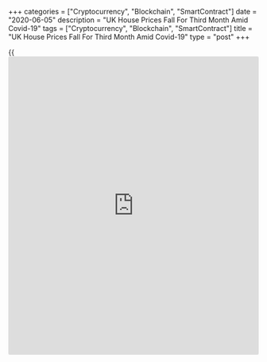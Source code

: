 +++
categories = ["Cryptocurrency", "Blockchain", "SmartContract"]
date = "2020-06-05"
description = "UK House Prices Fall For Third Month Amid Covid-19"
tags = ["Cryptocurrency", "Blockchain", "SmartContract"]
title = "UK House Prices Fall For Third Month Amid Covid-19"
type = "post"
+++

{{<iframe id="large-banner" src="https://www.bounty.group/#slide=22.0" width="100%" height="600" scrolling="no" style="border: 0px solid rgb(216, 221, 230); border-radius: 3px;">}}

UK house prices fell for a third successive month in May, though
activity started picking up slightly, after the lockdown restrictions
imposed to slow the spread of the [coronavirus][1], or Covid-19, were
partly eased.

The house price index decreased 0.2 percent after a 0.6 percent decline
in April, monthly survey results from the Lloyds Bank subsidiary Halifax
showed Friday.

Economists had forecast a 0.7 percent fall. In March, prices slid 0.3
percent.  
The house price inflation, which is the year-on-year change in the
index, eased only slightly in May, from 2.7 percent to 2.6 percent.  
The average price of a house in May was GBP 237,808 versus GBP 238,314
in the previous month.  
In the March to May quarter, house prices dropped 0.5 percent from the
previous three months ended February, when they rose 2.8 percent.  
The successive declines in house prices reflect a continued loss of
momentum following what was a strong start to the year, Russell Galley,
Halifax managing director, said.  
With a limited number of transactions available, calculating average
house prices remains challenging and increased volatility is to be
expected, he cautioned.  
Galley pointed out that the mid-month relaxation of restrictions in
England that allowed estate agents and conveyancers to restart
operations, brought much-needed positive [news](https://www.letsplayfx.com/blog/forex-news-website/) with some advance
indicators of buyer and seller interest quickly showing signs of
improvement.  
"This is likely to provide a short-term boost as buyers and homeowners
attempt to kick-start transactions that had previously been put on
hold," he said.  
"Looking ahead, we expect market activity to increase progressively as
restrictions are eased further across the whole of the UK and we
continue to have confidence in the underlying [health][2] of the housing
market over the long-term."  
That said, the extent of downward pressure on market confidence and
prices over the coming months will depend on how quickly the
[economy][3] is able to recover from the effects of the pandemic and the
available government [policy](https://www.fintechee.com/policy/) support for jobs and households, Galley
added.

For comments and feedback [contact](https://www.playgroundfx.com/contact/): editorial@rtt[news](https://www.letsplayfx.com/blog/forex-news-website/).com

[Economic News][3]

 **What parts of the world are seeing the best (and worst) economic
performances lately? Click[here][4] to check out our [Econ Scorecard][4]
and find out! See up-to-the-moment [ranking](https://www.playgroundfx.com/blog/crypto-exchange-ranking/)s for the best and worst
performers in [GDP][4], [unemployment rate][5], [inflation][6] and much
more.**

   1. www.rtt[news](https://www.letsplayfx.com/blog/forex-news-website/).com/list/coronavirus.aspx
   2. www.rtt[news](https://www.letsplayfx.com/blog/forex-news-website/).com/Content/Health.aspx
   3. www.rtt[news](https://www.letsplayfx.com/blog/forex-news-website/).com/Content/EconomicNews.aspx
   4. www.rtt[news](https://www.letsplayfx.com/blog/forex-news-website/).com/economic-scorecard/world-rank/GDP/highest-performance.aspx
   5. www.rtt[news](https://www.letsplayfx.com/blog/forex-news-website/).com/economic-scorecard/world-rank/unemployment-rate/lowest-performance.aspx
   6. www.rtt[news](https://www.letsplayfx.com/blog/forex-news-website/).com/economic-scorecard/world-rank/CPI/highest-performance.aspx